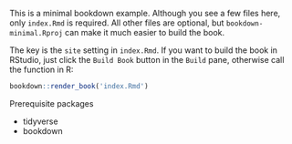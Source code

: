 This is a minimal bookdown example. Although you see a few files here, only `index.Rmd` is required. All other files are optional, but `bookdown-minimal.Rproj` can make it much easier to build the book.

The key is the `site` setting in `index.Rmd`. If you want to build the book in RStudio, just click the `Build Book` button in the `Build` pane, otherwise call the function in R:

```r
bookdown::render_book('index.Rmd')
```
Prerequisite packages
- tidyverse
- bookdown